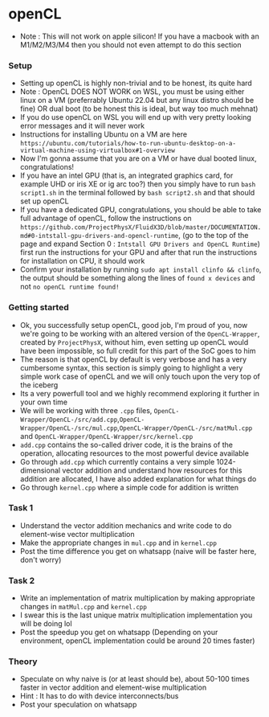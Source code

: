 # openCL
- Note : This will not work on apple silicon! If you have a macbook with an M1/M2/M3/M4 then you should not even attempt to do this section
### Setup
- Setting up openCL is highly non-trivial and to be honest, its quite hard
- Note : OpenCL DOES NOT WORK on WSL, you must be using either linux on a VM (preferrably Ubuntu 22.04 but any linux distro should be fine) OR dual boot (to be honest this is ideal, but way too much mehnat)
- If you do use openCL on WSL you will end up with very pretty looking error messages and it will never work
- Instructions for installing Ubuntu on a VM are here `https://ubuntu.com/tutorials/how-to-run-ubuntu-desktop-on-a-virtual-machine-using-virtualbox#1-overview`
- Now I'm gonna assume that you are on a VM or have dual booted linux, congratulations! 
- If you have an intel GPU (that is, an integrated graphics card, for example UHD or iris XE or ig arc too?) then you simply have to run `bash script1.sh` in the terminal followed by `bash script2.sh` and that should set up openCL
- If you have a dedicated GPU, congratulations, you should be able to take full advantage of openCL, follow the instructions on `https://github.com/ProjectPhysX/FluidX3D/blob/master/DOCUMENTATION.md#0-intstall-gpu-drivers-and-opencl-runtime`, (go to the top of the page and expand Section 0 : `Intstall GPU Drivers and OpenCL Runtime`) first run the instructions for your GPU and after that run the instructions for installation on CPU, it should work
- Confirm your installation by running `sudo apt install clinfo && clinfo`, the output should be something along the lines of `found x devices` and not `no openCL runtime found!`
### Getting started
- Ok, you successfully setup openCL, good job, I'm proud of you, now we're going to be working with an altered version of the `OpenCL-Wrapper`, created by `ProjectPhysX`, without him, even setting up openCL would have been impossible, so full credit for this part of the SoC goes to him
- The reason is that openCL by default is very verbose and has a very cumbersome syntax, this section is simply going to highlight a very simple work case of openCL and we will only touch upon the very top of the iceberg
- Its a very powerfull tool and we highly recommend exploring it further in your own time
- We will be working with three `.cpp` files, `OpenCL-Wrapper/OpenCL-/src/add.cpp`,`OpenCL-Wrapper/OpenCL-/src/mul.cpp`,`OpenCL-Wrapper/OpenCL-/src/matMul.cpp` and `OpenCL-Wrapper/OpenCL-Wrapper/src/kernel.cpp` 
- `add.cpp` contains the so-called driver code, it is the brains of the operation, allocating resources to the most powerful device available
- Go through `add.cpp` which currently contains a very simple 1024-dimensional vector addition and understand how resources for this addition are allocated, I have also added explanation for what things do
- Go through `kernel.cpp` where a simple code for addition is written
### Task 1
- Understand the vector addition mechanics and write code to do element-wise vector multiplication
- Make the appropriate changes in `mul.cpp` and in `kernel.cpp`
- Post the time difference you get on whatsapp (naive will be faster here, don't worry)
### Task 2
- Write an implementation of matrix multiplication by making appropriate changes in `matMul.cpp` and `kernel.cpp`
- I swear this is the last unique matrix multiplication implementation you will be doing lol
- Post the speedup you get on whatsapp (Depending on your environment, openCL implementation could be around 20 times faster)
### Theory
- Speculate on why naive is (or at least should be), about 50-100 times faster in vector addition and element-wise multiplication 
- Hint : It has to do with device interconnects/bus
- Post your speculation on whatsapp
